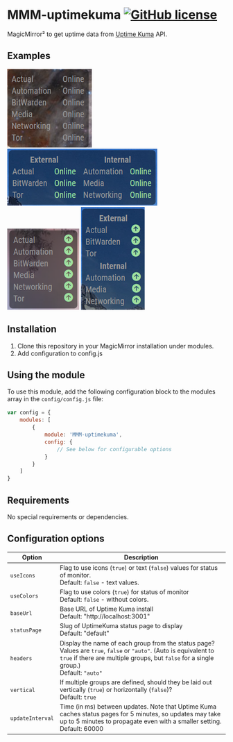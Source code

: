 # MMM-uptimekuma [![GitHub license](https://img.shields.io/badge/license-MIT-blue.svg)](https://github.com/MikeBishop/MMM-uptimekuma/raw/master/LICENSE) 

MagicMirror² to get uptime data from [Uptime Kuma](https://github.com/louislam/uptime-kuma) API.

## Examples
![](.github/text_single.png) ![](.github/text_colors_horizontal.png) ![](.github/icons_color_single.png) ![](.github/icons_color_vertical.png)


## Installation
1. Clone this repository in your MagicMirror installation under modules.
2. Add configuration to config.js

## Using the module

To use this module, add the following configuration block to the modules array in the `config/config.js` file:
```js
var config = {
    modules: [
        {
            module: 'MMM-uptimekuma',
            config: {
                // See below for configurable options
            }
        }
    ]
}
```
## Requirements

No special requirements or dependencies. 

## Configuration options

| Option           | Description
|----------------- |-----------
| `useIcons`       | Flag to use icons (`true`) or text (`false`) values for status of monitor.<br>Default: `false` - text values.
| `useColors`      | Flag to use colors (`true`) for status of monitor<br>Default: `false` - without colors.
| `baseUrl`        | Base URL of Uptime Kuma install <br>Default: "http://localhost:3001"
| `statusPage`     | Slug of UptimeKuma status page to display <br>Default: "default"
| `headers`        | Display the name of each group from the status page? Values are `true`, `false` or `"auto"`. (Auto is equivalent to `true` if there are multiple groups, but `false` for a single group.)<br>Default: `"auto"`
| `vertical`       | If multiple groups are defined, should they be laid out vertically (`true`) or horizontally (`false`)?<br>Default: `true`
| `updateInterval` | Time (in ms) between updates. Note that Uptime Kuma caches status pages for 5 minutes, so updates may take up to 5 minutes to propagate even with a smaller setting.<br>Default: 60000
